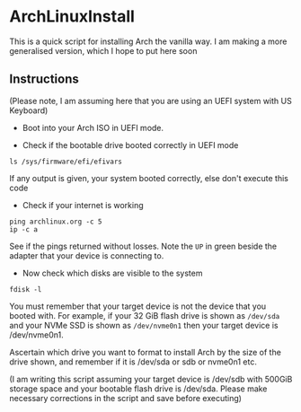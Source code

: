 # ArchLinuxInstall
This is a quick script for installing Arch the vanilla way. I am making a more generalised version, which I hope to put here soon

## Instructions
(Please note, I am assuming here that you are using an UEFI system with US Keyboard)

- Boot into your Arch ISO in UEFI mode.


- Check if the bootable drive booted correctly in UEFI mode
```
ls /sys/firmware/efi/efivars
```
  If any output is given, your system booted correctly, else don't execute this code
  
  
- Check if your internet is working
```
ping archlinux.org -c 5
ip -c a
```
  See if the pings returned without losses. Note the `UP` in green beside the adapter that your device is connecting to.


- Now check which disks are visible to the system
```
fdisk -l
```
  You must remember that your target device is not the device that you booted with. For example, if your 32 GiB flash drive is shown as `/dev/sda` and your NVMe SSD is shown as `/dev/nvme0n1` then your target device is /dev/nvme0n1.
  
  Ascertain which drive you want to format to install Arch by the size of the drive shown, and remember if it is /dev/sda or sdb or nvme0n1 etc.
  
  (I am writing this script assuming your target device is /dev/sdb with 500GiB storage space and your bootable flash drive is /dev/sda. Please make necessary corrections in the script and save before executing)
  